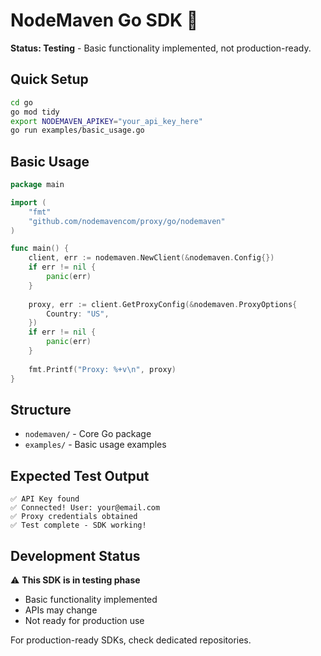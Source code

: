# NodeMaven Go SDK 🔷

**Status: Testing** - Basic functionality implemented, not production-ready.

## Quick Setup

```bash
cd go
go mod tidy
export NODEMAVEN_APIKEY="your_api_key_here"
go run examples/basic_usage.go
```

## Basic Usage

```go
package main

import (
    "fmt"
    "github.com/nodemavencom/proxy/go/nodemaven"
)

func main() {
    client, err := nodemaven.NewClient(&nodemaven.Config{})
    if err != nil {
        panic(err)
    }
    
    proxy, err := client.GetProxyConfig(&nodemaven.ProxyOptions{
        Country: "US",
    })
    if err != nil {
        panic(err)
    }
    
    fmt.Printf("Proxy: %+v\n", proxy)
}
```

## Structure

- `nodemaven/` - Core Go package
- `examples/` - Basic usage examples

## Expected Test Output

```
✅ API Key found
✅ Connected! User: your@email.com  
✅ Proxy credentials obtained
✅ Test complete - SDK working!
```

## Development Status

⚠️ **This SDK is in testing phase**
- Basic functionality implemented
- APIs may change
- Not ready for production use

For production-ready SDKs, check dedicated repositories. 